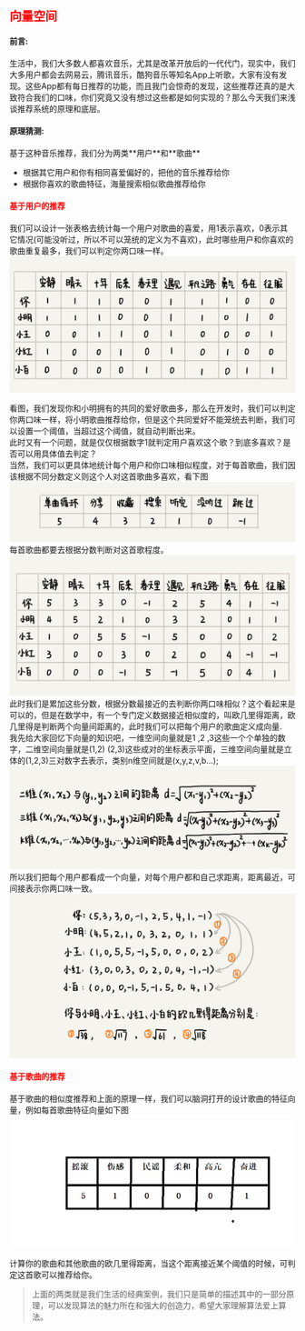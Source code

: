 <h2 style="color:red">向量空间</h2>

<h4>前言:</h4>
生活中，我们大多数人都喜欢音乐，尤其是改革开放后的一代代门，现实中，我们大多用户都会去网易云，腾讯音乐，酷狗音乐等知名App上听歌，大家有没有发现。这些App都有每日推荐的功能，而且我门会惊奇的发现，这些推荐还真的是大致符合我们的口味，你们究竟又没有想过这些都是如何实现的？那么今天我们来浅谈推荐系统的原理和底层。

<h4>原理猜测:</h4>
基于这种音乐推荐，我们分为两类**用户**和**歌曲**

+ 根据其它用户和你有相同喜爱偏好的，把他的音乐推荐给你
+ 根据你喜欢的歌曲特征，海量搜索相似歌曲推荐给你


<h4 style="color:red">基于用户的推荐</h4>

我们可以设计一张表格去统计每一个用户对歌曲的喜爱，用1表示喜欢，0表示其它情况(可能没听过，所以不可以笼统的定义为不喜欢)，此时哪些用户和你喜欢的歌曲重复最多，我们可以判定你两口味一样。
![](image/xl1.jpg)

看图，我们发现你和小明拥有的共同的爱好歌曲多，那么在开发时，我们可以判定你两口味一样，将小明歌曲推荐给你，但是这个共同爱好不能笼统去判断，我们可以设置一个阈值，当超过这个阈值，就自动判断出来。<br>
此时又有一个问题，就是仅仅根据数字1就判定用户喜欢这个歌？到底多喜欢？是否可以用具体值去判定？<br>
当然，我们可以更具体地统计每个用户和你口味相似程度，对于每首歌曲，我们因该根据不同分数定义则这个人对这首歌曲多喜欢，看下图
![](image/xl2.jpg)
每首歌曲都要去根据分数判断对这首歌程度。
![](image/xl3.jpg)
此时我们是累加这些分数，根据分数最接近的去判断你两口味相似？这个看起来是可以的，但是在数学中，有一个专门定义数据接近相似度的，叫欧几里得距离，欧几里得是判断两个向量间距离的，此时我们可以把每个用户的歌曲定义成向量.<br>我先给大家回忆下向量的知识吧，一维空间向量就是1 ,2 ,3这些一个个单独的数字，二维空间向量就是(1,2)
(2,3)这些成对的坐标表示平面，三维空间向量就是立体的(1,2,3)三对数字去表示，类别n维空间就是(x,y,z,v,b...);
![](image/xl4.jpg)
所以我们把每个用户都看成一个向量，对每个用户都和自己求距离，距离最近，可间接表示你两口味一致。
![](image/xl5.jpg)


<h4 style="color:red">基于歌曲的推荐</h4>

基于歌曲的相似度推荐和上面的原理一样，我们可以脑洞打开的设计歌曲的特征向量，例如每首歌曲特征向量如下图
![](image/xl6.jpg)

计算你的歌曲和其他歌曲的欧几里得距离，当这个距离接近某个阈值的时候，可判定这首歌可以推荐给你。</br>


> <p>上面的两类就是我们生活的经典案例，我们只是简单的描述其中的一部分原理，可以发现算法的魅力所在和强大的创造力，希望大家理解算法爱上算法。</p>
